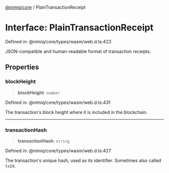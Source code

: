 [@nimiq/core](../globals.md) / PlainTransactionReceipt

# Interface: PlainTransactionReceipt

Defined in: @nimiq/core/types/wasm/web.d.ts:423

JSON-compatible and human-readable format of transaction receipts.

## Properties

### blockHeight

> **blockHeight**: `number`

Defined in: @nimiq/core/types/wasm/web.d.ts:431

The transaction\'s block height where it is included in the blockchain.

***

### transactionHash

> **transactionHash**: `string`

Defined in: @nimiq/core/types/wasm/web.d.ts:427

The transaction\'s unique hash, used as its identifier. Sometimes also called `txId`.
